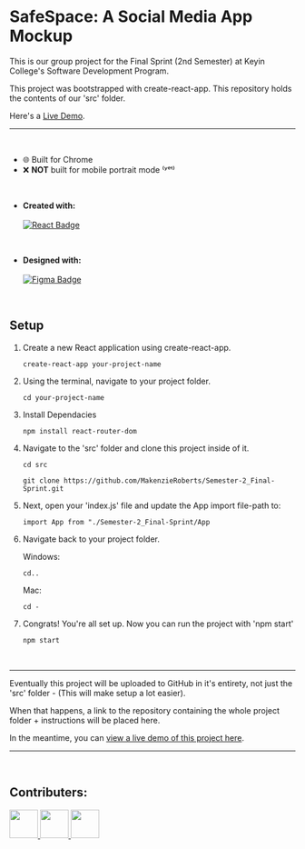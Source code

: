 # SafeSpace: A Social Media App Mockup

This is our group project for the Final Sprint (2nd Semester) at Keyin College's Software Development Program. 

This project was bootstrapped with create-react-app. This repository holds the contents of our 'src' folder.

Here's a [Live Demo](https://0lwyob.csb.app/).


<hr/>

<br/>

 - 🌐 Built for Chrome
 - ❌ **NOT** built for mobile portrait mode ⁽ʸᵉᵗ⁾
 
<br/>

 - **Created with:** <br/><br/>
<a href="#"><img src="https://img.shields.io/badge/React-20232A?style=for-the-badge&amp;logo=react&amp;logoColor=61DAFB" style="max-width: 100%;" alt="React Badge"></a>

<br/>

- **Designed with:** <br/><br/>
<a href="https://www.figma.com/file/fZ6fME9WaTC5DzcI5xpQVx/Final_Sprint_Social_App?node-id=0%3A1"><img src="https://camo.githubusercontent.com/4a1038affbb2653ec140936555b3714ddc322526be8567b489e8423a795dea18/68747470733a2f2f696d672e736869656c64732e696f2f62616467652f4669676d612d4632344531453f7374796c653d666f722d7468652d6261646765266c6f676f3d6669676d61266c6f676f436f6c6f723d7768697465" alt="Figma Badge" data-canonical-src="https://img.shields.io/badge/Figma-F24E1E?style=for-the-badge&amp;logo=figma&amp;logoColor=white" style="max-width: 100%;"></a>

<br/>


## Setup

 1. Create a new React application using create-react-app. 
 
	```
	create-react-app your-project-name
	```
 
 2. Using the terminal, navigate to your project folder.
 
	```
	cd your-project-name
	```
	
 3. Install Dependacies
 
	```
	npm install react-router-dom
	```

 4. Navigate to the 'src' folder and clone this project inside of it.
	 
	 ```
	cd src
	```
	
	```
	git clone https://github.com/MakenzieRoberts/Semester-2_Final-Sprint.git
	```
	
 5. Next, open your 'index.js' file and update the App import file-path to:
 
	 ```
	 import App from "./Semester-2_Final-Sprint/App
	 ```
	 
6. Navigate back to your project folder.
 
	Windows:
	```
	cd..
	```
	
	Mac:
	
	```
	cd -
	```
7. Congrats! You're all set up. Now you can run the project with 'npm start'

	```
	npm start
	```
<br/>

<hr/>
Eventually this project will be uploaded to GitHub in it's entirety, not just the 'src' folder - (This will make setup a lot easier).

When that happens, a link to the repository containing the whole project folder + instructions will be placed here. 

In the meantime, you can [view a live demo of this project here](https://0lwyob.csb.app/).
<hr/>

<br/>

## Contributers:

<a href="https://github.com/MakenzieRoberts">
  <img height="50px" src="https://avatars.githubusercontent.com/u/100213075?v=4">
</a>
<a href="https://github.com/kbalsom">
  <img height="50px" src="https://avatars.githubusercontent.com/u/100210446?v=4">
</a>
<a href="https://github.com/DeToxFox">
  <img height="50px" src="https://avatars.githubusercontent.com/u/95373983?v=4">
</a>

